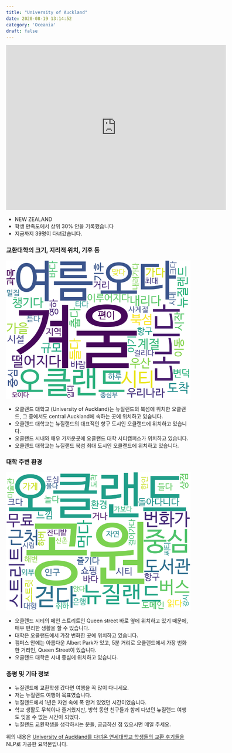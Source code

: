 ```yaml
---
title: "University of Auckland"
date: 2020-08-19 13:14:52
category: 'Oceania'
draft: false
---
```


<iframe
width="600"
height="450"
frameborder="0" style="border:0"
src="https://www.google.com/maps/embed/v1/place?key=AIzaSyC9e1AME-pVmWC4hBpFdu5S4dKzyepa3HQ&q=University+of+Auckland&center=-36.8523378,174.7691073&zoom=14" allowfullscreen>
</iframe>

* NEW ZEALAND
* 학생 만족도에서 상위 30% 안을 기록했습니다
* 지금까지 39명이 다녀갔습니다. 

### 교환대학의 크기, 지리적 위치, 기후 등

![gen_info-WordCloud](../univ_wordclouds_okt/gen_info/NZ000002_gen_info_okt.png)

* 오클랜드 대학교 (University of Auckland)는 뉴질랜드의 북섬에 위치한 오클랜드, 그 중에서도 central Auckland에 속하는 곳에 위치하고 있습니다.
* 오클랜드 대학교는 뉴질랜드의 대표적인 항구 도시인 오클랜드에 위치하고 있습니다.
* 오클랜드 시내와 매우 가까운곳에 오클랜드 대학 시티캠퍼스가 위치하고 있습니다.
* 오클랜드 대학교는 뉴질랜드 북섬 최대 도시인 오클랜드에 위치하고 있습니다.


### 대학 주변 환경

![env_info-WordCloud](../univ_wordclouds_okt/env_info/NZ000002_env_info_okt.png)

* 오클랜드 시티의 메인 스트리트인 Queen street 바로 옆에 위치하고 있기 때문에, 매우 편리한 생활을 할 수 있습니다.
* 대학은 오클랜드에서 가장 번화한 곳에 위치하고 있습니다.
* 캠퍼스 안에는 아름다운 Albert Park가 있고, 5분 거리로 오클랜드에서 가장 번화한 거리인, Queen Street이 있습니다.
* 오클랜드 대학은 시내 중심에 위치하고 있습니다.


### 총평 및 기타 정보 
* 뉴질랜드에 교환학생 갔다면 여행을 꼭 많이 다니세요.
* 저는 뉴질랜드 여행이 목표였습니다.
* 뉴질랜드에서 1년은 자연 속에 폭 안겨 있었던 시간이었습니다.
* 학교 생활도 무척이나 즐거웠지만, 방학 동안 친구들과 함께 다녔던 뉴질랜드 여행도 잊을 수 없는 시간이 되었다.
* 뉴질랜드 교환학생을 생각하시는 분들, 궁금하신 점 있으시면 메일 주세요.


위의 내용은 [University of Auckland를 다녀온 연세대학교 학생들의 교환 후기들을](http://oia.yonsei.ac.kr/partner/expReport.asp?ucode=NZ000002&bgbn=A) NLP로 가공한 요약본입니다. 
